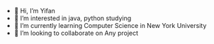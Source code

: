 - 👋 Hi, I’m Yifan
- 👀 I’m interested in java, python studying
- 🌱 I’m currently learning Computer Science in New York University
- 💞️ I’m looking to collaborate on Any project

<!---
yifanfyz/yifanfyz is a ✨ special ✨ repository because its `README.md` (this file) appears on your GitHub profile.
You can click the Preview link to take a look at your changes.
--->
